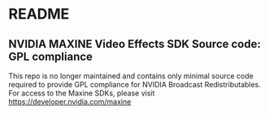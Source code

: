 # README
## NVIDIA MAXINE Video Effects SDK Source code: GPL compliance

This repo is no longer maintained and contains only minimal source code required to provide GPL compliance for NVIDIA Broadcast Redistributables.  For access to the Maxine SDKs, please visit https://developer.nvidia.com/maxine

